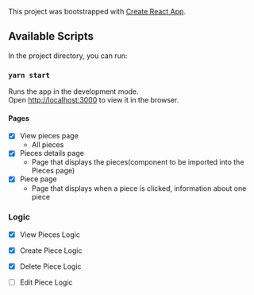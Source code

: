 This project was bootstrapped with [Create React App](https://github.com/facebook/create-react-app).

## Available Scripts

In the project directory, you can run:

### `yarn start`

Runs the app in the development mode.<br />
Open [http://localhost:3000](http://localhost:3000) to view it in the browser.



#### Pages
- [x] View pieces page
     - All pieces
- [x] Pieces details page
    - Page that displays the pieces(component to be imported into the Pieces page)
- [x] Piece page
    - Page that displays when a piece is clicked, information about one piece


### Logic
- [x] View Pieces Logic
- [x] Create Piece Logic
- [x] Delete Piece Logic
- [ ] Edit Piece Logic

